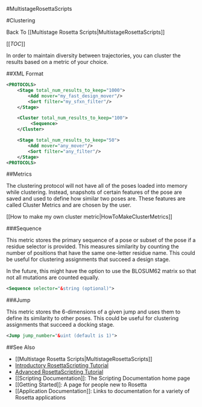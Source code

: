 #MultistageRosettaScripts

#Clustering

Back To [[Multistage Rosetta Scripts|MultistageRosettaScripts]]

[[_TOC_]]

In order to maintain diversity between trajectories,
you can cluster the results based on a metric of your choice.

##XML Format

```xml
<PROTOCOLS>
	<Stage total_num_results_to_keep="1000">
		<Add mover="my_fast_design_mover"/>
		<Sort filter="my_sfxn_filter"/>
	</Stage>

	<Cluster total_num_results_to_keep="100">
		 <Sequence>
	</Cluster>

	<Stage total_num_results_to_keep="50">
		<Add mover="any_mover"/>
		<Sort filter="any_filter"/>
	</Stage>
<PROTOCOLS>
```

##Metrics

The clustering protocol will not have all of the poses loaded into memory
while clustering. Instead, snapshots of certain features of the pose are saved
and used to define how similar two poses are.
These features are called Cluster Metrics and are chosen by the user.

[[How to make my own cluster metric|HowToMakeClusterMetrics]]

###Sequence

This metric stores the primary sequence of a pose
or subset of the pose if a residue selector is provided.
This measures similarity by counting the number of
positions that have the same one-letter residue name.
This could be useful for clustering assignments that succeed a design stage.

In the future, this might have the option to use the BLOSUM62 matrix
so that not all mutations are counted equally.

```xml
<Sequence selector="&string (optional)">
```

###Jump

This metric stores the 6-dimensions of a given jump and uses them to define its similarity to other poses.
This could be useful for clustering assignments that succeed a docking stage.

```xml
<Jump jump_number="&uint (default is 1)">
```

##See Also

* [[Multistage Rosetta Scripts|MultistageRosettaScripts]]
* [Introductory RosettaScripting Tutorial](https://www.rosettacommons.org/demos/latest/tutorials/scripting_with_rosettascripts/scripting_with_rosettascripts)
* [Advanced RosettaScripting Tutorial](https://www.rosettacommons.org/demos/latest/tutorials/advanced_scripting_with_rosettascripts/advanced_scripting_with_rosettascripts)
* [[Scripting Documentation]]: The Scripting Documentation home page
* [[Getting Started]]: A page for people new to Rosetta
* [[Application Documentation]]: Links to documentation for a variety of Rosetta applications
